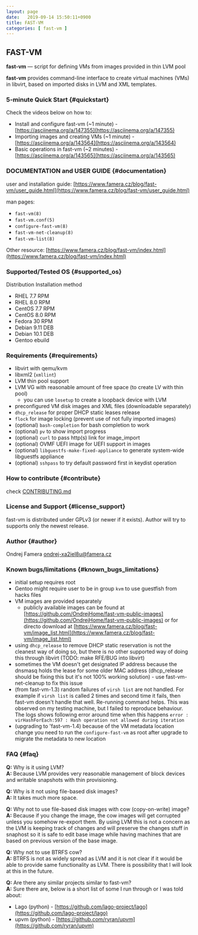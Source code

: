 ```yaml
---
layout: page
date:   2019-09-14 15:50:11+0900
title: FAST-VM
categories: [ fast-vm ]
---
```


## FAST-VM

**fast-vm** — script for defining VMs from images provided in thin LVM pool

**fast-vm** provides command-line interface to create virtual machines (VMs) in libvirt,
based on imported disks in LVM and XML templates.

### 5-minute Quick Start {#quickstart}
Check the videos below on how to:
- Install and configure fast-vm (~1 minute) - [https://asciinema.org/a/147355](https://asciinema.org/a/147355)
- Importing images and creating VMs (~1 minute) - [https://asciinema.org/a/143564](https://asciinema.org/a/143564)
- Basic operations in fast-vm (~2 minutes) - [https://asciinema.org/a/143565](https://asciinema.org/a/143565)

### DOCUMENTATION and USER GUIDE {#documentation}
user and installation guide:
  [https://www.famera.cz/blog/fast-vm/user_guide.html](https://www.famera.cz/blog/fast-vm/user_guide.html)

man pages:
- `fast-vm(8)`
- `fast-vm.conf(5)`
- `configure-fast-vm(8)`
- `fast-vm-net-cleanup(8)`
- `fast-vm-list(8)`

Other resource: [https://www.famera.cz/blog/fast-vm/index.html](https://www.famera.cz/blog/fast-vm/index.html)

### Supported/Tested OS {#supported_os}
Distribution    Installation method
- RHEL 7.7	RPM
- RHEL 8.0	RPM
- CentOS 7.7	RPM
- CentOS 8.0	RPM
- Fedora 30	RPM
- Debian 9.11	DEB
- Debian 10.1	DEB
- Gentoo	ebuild

### Requirements {#requirements}
- libvirt with qemu/kvm
- libxml2 (`xmllint`)
- LVM thin pool support
- LVM VG with reasonable amount of free space (to create LV with thin pool)
  - you can use `losetup` to create a loopback device with LVM
- preconfigured VM disk images and XML files (downloadable separately)
- `dhcp_release` for proper DHCP static leases release
- `flock` for image locking (prevent use of not fully imported images)
- (optional) `bash-completion` for bash completion to work
- (optional) `pv` to show import progress
- (optional) `curl` to pass http(s) link for image_import
- (optional) OVMF UEFI image for UEFI support in images
- (optional) `libguestfs-make-fixed-appliance` to generate system-wide libguestfs appliance
- (optional) `sshpass` to try default password first in keydist operation

### How to contribute {#contribute}
check [CONTRIBUTING.md](CONTRIBUTING.md)

### License and Support {#license_support}
fast-vm is distributed under GPLv3 (or newer if it exists).
Author will try to supports only the newest release.

### Author {#author}
Ondrej Famera <ondrej-xa2iel8u@famera.cz>

### Known bugs/limitations {#known_bugs_limitations}
- initial setup requires root
- Gentoo might require user to be in group `kvm` to use guestfish from hacks files
- VM images are provided separately
  - publicly available images can be found at [https://github.com/OndrejHome/fast-vm-public-images](https://github.com/OndrejHome/fast-vm-public-images) or for directo download at [https://www.famera.cz/blog/fast-vm/image_list.html](https://www.famera.cz/blog/fast-vm/image_list.html)
- using `dhcp_release` to remove DHCP static reservation is not the cleanest
  way of doing so, but there is no other supported way of doing this through libvirt
  (TODO: make RFE/BUG into libvirt)
- sometimes the VM doesn't get designated IP address because the dnsmasq holds
  the lease for some older MAC address (dhcp_release should be fixing this but
  it's not 100% working solution) - use fast-vm-net-cleanup to fix this issue
- (from fast-vm-1.3) random failures of `virsh list` are not handled. For example if `virsh list` is called
  2 times and second time it fails, then fast-vm doesn't handle that well. Re-running command helps.
  This was observed on my testing machine, but I failed to reproduce behaviour.
  The logs shows following error around time when this happens
    `error : virHashForEach:597 : Hash operation not allowed during iteration`
- (upgrading to 'fast-vm-1.4) because of the VM metadata location change you need to run
  the `configure-fast-vm` as root after upgrade to migrate the metadata to new location

### FAQ {#faq}
**Q:** Why is it using LVM?   
**A:** Because LVM provides very reasonable management of block devices and writable snapshots
with thin provisioning.

**Q:** Why is it not using file-based disk images?   
**A:** It takes much more space.

**Q:** Why not to use file-based disk images with cow (copy-on-write) image?   
**A:** Because if you change the image, the cow images will get corrupted unless you somehow
re-export them. By using LVM this is not a concern as the LVM is keeping track of changes
and will preserve the changes stuff in snaphost so it is safe to edit base image while having
machines that are based on previous version of the base image.

**Q:** Why not to use BTRFS cow?   
**A:** BTRFS is not as widely spread as LVM and it is not clear if it would be able to provide same
functionality as LVM. There is possibility that I will look at this in the future.

**Q:** Are there any similar projects similar to fast-vm?   
**A:** Sure there are, below is a short list of some I run through or I was told about:
- Lago (python) - [https://github.com/lago-project/lago](https://github.com/lago-project/lago)
- upvm (python) - [https://github.com/ryran/upvm](https://github.com/ryran/upvm)
